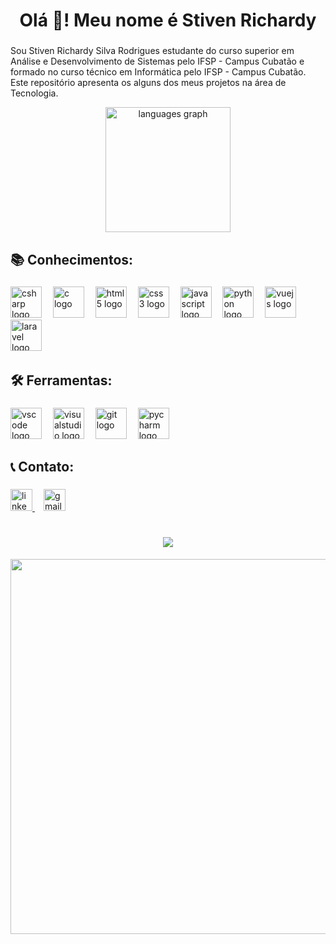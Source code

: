 <h1 align="center"> Olá 👋! Meu nome é Stiven Richardy</h1>

###

<p align="left">Sou Stiven Richardy Silva Rodrigues estudante do curso superior em Análise e Desenvolvimento de Sistemas pelo IFSP - Campus Cubatão e formado no curso técnico em Informática pelo IFSP - Campus Cubatão. Este repositório apresenta os alguns dos meus projetos na área de Tecnologia.</p>

<div align="center">
  <img src="https://github-readme-stats.vercel.app/api/top-langs?username=stiven-richardy&locale=en&hide_title=false&layout=compact&card_width=320&langs_count=5&theme=dark&hide_border=false&order=2" height="200" alt="languages graph" />
</div>

###

## <h2 align=left>📚 Conhecimentos:</h2>

###

<div align="left">
  <img src="https://cdn.jsdelivr.net/gh/devicons/devicon/icons/csharp/csharp-original.svg" height="50" alt="csharp logo"/>
  <img width="10"/>
  <img src="https://cdn.jsdelivr.net/gh/devicons/devicon/icons/c/c-original.svg" height="50" alt="c logo"/>
  <img width="10"/>
  <img src="https://cdn.jsdelivr.net/gh/devicons/devicon/icons/html5/html5-original.svg" height="50" alt="html5 logo"/>
  <img width="10"/>
  <img src="https://cdn.jsdelivr.net/gh/devicons/devicon/icons/css3/css3-original.svg" height="50" alt="css3 logo"/>
  <img width="10"/>
  <img src="https://cdn.jsdelivr.net/gh/devicons/devicon/icons/javascript/javascript-original.svg" height="50" alt="javascript logo"/>
  <img width="10"/>
  <img src="https://cdn.jsdelivr.net/gh/devicons/devicon/icons/python/python-original.svg" height="50" alt="python logo"/>
  <img width="10"/>
  <img src="https://cdn.jsdelivr.net/gh/devicons/devicon/icons/vuejs/vuejs-original.svg" height="50" alt="vuejs logo"/>
  <img width="10"/>
  <img src="https://cdn.jsdelivr.net/gh/devicons/devicon/icons/laravel/laravel-original.svg" height="50" alt="laravel logo"/>
  <img width="10"/>
</div>

###

## <h2 align=left>🛠 Ferramentas:</h2>

###

<div align="left">
  <img src="https://cdn.jsdelivr.net/gh/devicons/devicon/icons/vscode/vscode-original.svg" height="50" alt="vscode logo"  />
  <img width="10" />
  <img src="https://cdn.jsdelivr.net/gh/devicons/devicon/icons/visualstudio/visualstudio-plain.svg" height="50" alt="visualstudio logo"  />
  <img width="10" />
  <img src="https://cdn.jsdelivr.net/gh/devicons/devicon/icons/git/git-original.svg" height="50" alt="git logo"  />
  <img width="10" />
  <img src="https://cdn.jsdelivr.net/gh/devicons/devicon/icons/pycharm/pycharm-original.svg" height="50" alt="pycharm logo"  />
</div>

###

## 📞 Contato:

###

<div align="left">
  <a href="https://www.linkedin.com/in/stiven-richardy/" target="_blank">
    <img src="https://img.shields.io/static/v1?message=LinkedIn&logo=linkedin&label=&color=0077B5&logoColor=white&labelColor=&style=for-the-badge" height="35" alt="linkedin logo"/>
  </a>
  <img width="10"/>
  <a href="mailto:stivenrichardy445@gmail.com" target="_blank">
    <img src="https://img.shields.io/static/v1?message=Gmail&logo=gmail&label=&color=D14836&logoColor=white&labelColor=&style=for-the-badge" height="35" alt="gmail logo"/>
  </a>
</div>

###

<h1 align="center">
<img src="https://readme-typing-svg.herokuapp.com/?font=Righteous&size=35&center=true&vCenter=true&width=500&height=70&duration=4000&lines=obrigado+pela+atenção!;"/>
</h1>
<div align="center">
  <img height="600em" src="https://user-images.githubusercontent.com/74038190/225813708-98b745f2-7d22-48cf-9150-083f1b00d6c9.gif"  />
</div>

###
